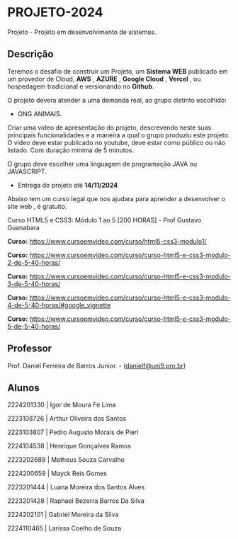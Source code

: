 # PROJETO-2024
Projeto -  Projeto em desenvolvimento de sistemas.

## Descrição

Teremos o desafio de construir um Projeto, um **Sistema WEB** publicado em um provedor de Cloud, **AWS** , **AZURE** , **Google Cloud** , **Vercel** , ou hospedagem tradicional e versionando no **Github**.

O projeto devera atender a uma demanda real, ao grupo distinto escolhido:
 - ONG ANIMAIS.

Criar uma vídeo de apresentação do projeto, descrevendo neste suas principais funcionalidades e a maneira a qual o grupo produziu este projeto.
O vídeo deve estar publicado no youtube, deve estar como público ou não listado. Com duração mínima de 5 minutos.


O grupo deve escolher uma linguagem de programação JAVA ou JAVASCRIPT.

* Entrega do projeto até **14/11/2024**

Abaixo tem um curso legal que nos ajudara para aprender a desenvolver o site web , é gratuito.

Curso HTML5 e CSS3: Módulo 1 ao 5 [200 HORAS] - Prof Gustavo Guanabara

**Curso:**
https://www.cursoemvideo.com/curso/html5-css3-modulo1/

**Curso:**
https://www.cursoemvideo.com/curso/curso-html5-e-css3-modulo-2-de-5-40-horas/

**Curso:**
https://www.cursoemvideo.com/curso/curso-html5-e-css3-modulo-3-de-5-40-horas/

**Curso:**
https://www.cursoemvideo.com/curso/curso-html5-e-css3-modulo-4-de-5-40-horas/#google_vignette

**Curso:**
https://www.cursoemvideo.com/curso/curso-html5-e-css3-modulo-5-de-5-40-horas/

## Professor
Prof.  Daniel Ferreira de Barros Junior. - ([danielf@uni9.pro.br](mailto:danielf@uni9.pro.br))

## Alunos
  2224201330 | Igor de Moura Fé Lima
  
  2223108726 | Arthur Oliveira dos Santos

  2223103807 | Pedro Augusto Morais de Pieri

  2224104538 | Henrique Gonçalves Ramos

  2223202689 | Matheus Souza Carvalho

  2224200659 | Mayck Reis Gomes

  2223201444 | Luana Moreira dos Santos Alves

  2223201428 | Raphael Bezerra Barros Da Silva

  2224202101 | Gabriel Moreira da Silva

  2224110465 | Larissa Coelho de Souza